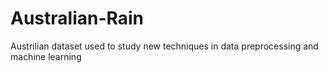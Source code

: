 # Australian-Rain
Austrilian dataset used to study new techniques in data preprocessing and machine learning
